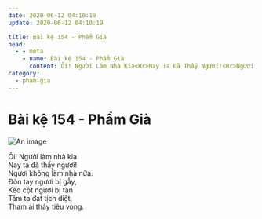 ```yaml
---
date: 2020-06-12 04:10:19
update: 2020-06-12 04:10:19

title: Bài kệ 154 - Phẩm Già
head:
  - - meta
    - name: Bài kệ 154 - Phẩm Già
      content: Ôi! Người Làm Nhà Kia<Br>Nay Ta Đã Thấy Ngươi!<Br>Ngươi Không Làm Nhà Nữa.<Br>Ðòn Tay Ngươi Bị Gẫy,<Br>Kèo Cột Ngươi Bị Tan<Br>Tâm Ta Đạt Tịch Diệt,<Br>Tham Ái Thảy Tiêu Vong.<Br>
category:
  - pham-gia
---
```


# Bài kệ 154 - Phẩm Già

![An image](/img/pham-gia/pham-gia-154.jpg)

Ôi! Người làm nhà kia<br>Nay ta đã thấy ngươi!<br>Ngươi không làm nhà nữa.<br>Ðòn tay ngươi bị gẫy,<br>Kèo cột ngươi bị tan<br>Tâm ta đạt tịch diệt,<br>Tham ái thảy tiêu vong.<br>
